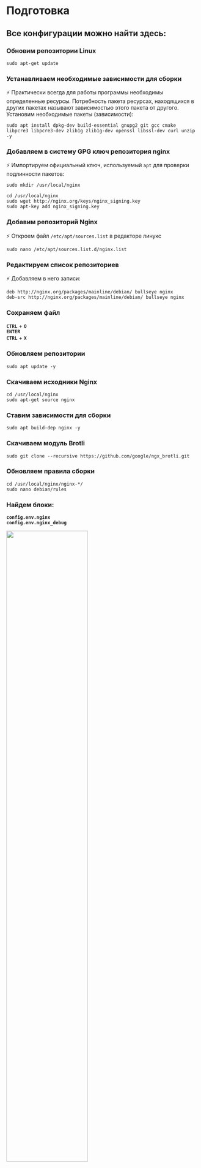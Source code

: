 # Подготовка
## Все конфигурации можно найти здесь:

### Обновим репозитории Linux
```
sudo apt-get update
```
### Устанавливаем необходимые зависимости для сборки  
⚡ Практически всегда для работы программы необходимы определенные ресурсы. Потребность пакета ресурсах, находящихся в других пакетах называют зависимостью этого пакета от другого. Установим необходимые пакеты (зависимости):  
```
sudo apt install dpkg-dev build-essential gnupg2 git gcc cmake libpcre3 libpcre3-dev zlib1g zlib1g-dev openssl libssl-dev curl unzip -y
```
### Добавляем в систему GPG ключ репозитория nginx
⚡ Импортируем официальный ключ, используемый `apt` для проверки подлинности пакетов:
```
sudo mkdir /usr/local/nginx
```
```
cd /usr/local/nginx
sudo wget http://nginx.org/keys/nginx_signing.key
sudo apt-key add nginx_signing.key
```
### Добавим репозиторий Nginx  
⚡ Откроем  файл `/etc/apt/sources.list` в редакторе линукс
```
sudo nano /etc/apt/sources.list.d/nginx.list
```
### Редактируем список репозиториев
⚡ Добавляем в него записи:
```
deb http://nginx.org/packages/mainline/debian/ bullseye nginx
deb-src http://nginx.org/packages/mainline/debian/ bullseye nginx
```
### Сохраняем файл
**`CTRL`** + **`O`**  
**`ENTER`**  
**`CTRL`** + **`X`**

### Обновляем репозитории
```
sudo apt update -y
```
### Скачиваем исходники Nginx
```
cd /usr/local/nginx
sudo apt-get source nginx
```
### Ставим зависимости для сборки
```
sudo apt build-dep nginx -y
```
### Скачиваем модуль Brotli
```
sudo git clone --recursive https://github.com/google/ngx_brotli.git
```
### Обновляем правила сборки
```
cd /usr/local/nginx/nginx-*/
sudo nano debian/rules
```
### Найдем блоки:
**`config.env.nginx`**  
**`config.env.nginx_debug`**

<img src="https://github.com/Z0DEN/images/blob/07970df939b2923d3783818bab483c012dd1184b/Nginx-installing/blocks.png" width="65%" height="65%"/>

### Добавим новый ключ после каждого `./configure`
```
--add-module=/usr/local/nginx/ngx_brotli
```

<img src="https://github.com/Z0DEN/images/blob/11fc3a569d8eca4d81c677c75940ab36848396b5/Nginx-installing/new-keys.png" width="65%" height="65%"/>

### Сохраняем файл
**`CTRL`** + **`O`**  
**`ENTER`**  
**`CTRL`** + **`X`**

### Компилируем и собираем Nginx
```
sudo dpkg-buildpackage -b -uc -us
```
### Проверяем **`.deb`** файлы
```
ls /usr/local/nginx/*.deb
```

<img src="https://github.com/Z0DEN/images/blob/59a586935767566e897ddc5d63f2df90670c680c/Nginx-installing/deb-files-check.png" width="65%" height="65%"/>

### Устанавливаем Nginx из deb-файлов
```
sudo dpkg -i /usr/local/nginx/*.deb
```
# Настроим Nginx
### Настроим минимальный конфиг для Nginx
```
sudo nano /etc/nginx/nginx.conf
```
```
user www-data;
worker_processes auto;
pid /var/run/nginx.pid;

events {
worker_connections 1024;
}

include /home/BlesK/cloudblesk.site/sites-enabled/*.stream;

http {

# Virtual Hosts

include /home/BlesK/cloudblesk.site/sites-enabled/cloudblesk.site.conf;

# Configs

include /home/BlesK/server_to_clone/nginx/config/.conf;
include /usr/share/nginx/modules/*.conf;

# Basic

sendfile on;
tcp_nopush on;
tcp_nodelay on;
types_hash_max_size 2048;
server_tokens off;
ignore_invalid_headers on;

# Decrease default timeouts to drop slow clients

keepalive_timeout 40s;
send_timeout 20s;
client_header_timeout 20s;
client_body_timeout 20s;
reset_timedout_connection on;

# Hash sizes

server_names_hash_bucket_size 64;

# Mime types

default_type  application/octet-stream;
include /etc/nginx/mime.types;

# Logs

log_format main '$remote_addr - $remote_user [$time_local] "$request" $status $bytes_sent "$http_referer" "$http_user_agent" "$gzip_ratio"';
access_log /var/log/nginx/access.log main;
error_log /var/log/nginx/error.log warn;

# Limits

limit_req_zone  $binary_remote_addr  zone=dos_attack:20m   rate=30r/m;

# Gzip

gzip on;
gzip_disable "msie6";
gzip_vary off;
gzip_proxied any;
gzip_comp_level 5;
gzip_min_length 1000;
gzip_buffers 16 8k;
gzip_http_version 1.1;
gzip_types
application/atom+xml
application/javascript
application/json
application/ld+json
application/manifest+json
application/rss+xml
application/vnd.geo+json
application/vnd.ms-fontobject
application/x-font-ttf
application/x-web-app-manifest+json
application/xhtml+xml
application/xml
font/opentype
image/bmp
image/svg+xml
image/x-icon
text/cache-manifest
text/css
text/plain
text/vcard
text/vnd.rim.location.xloc
text/vtt
text/x-component
text/x-cross-domain-policy;

# Brotli

brotli on;
brotli_comp_level 6;
brotli_types
text/xml
image/svg+xml
application/x-font-ttf
image/vnd.microsoft.icon
application/x-font-opentype
application/json
font/eot
application/vnd.ms-fontobject
application/javascript
font/otf
application/xml
application/xhtml+xml
text/javascript
application/x-javascript
text/$;
}
```
### Проверяем конфиг nginx
```
sudo nginx -t
```
<img src="https://github.com/Z0DEN/images/blob/5a752b0da2abf777c7ece91905c1c051def8117b/Nginx-installing/nginx-t.png" width="65%" height="65%"/>

### Запускаем Nginx
```
sudo service nginx start
```
```
sudo service nginx status
```
### Проверяем Brotli
```
curl -H 'Accept-Encoding: br' -I http://localhost
```
<img src="https://github.com/Z0DEN/images/blob/2759023c6e7f7e89684ea7a8f129f37a6c584ada/Nginx-installing/check_brotli.png" width="65%" height="65%"/>